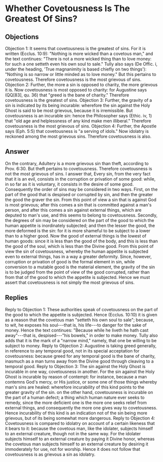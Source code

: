 # Whether Covetousness Is The Greatest Of Sins?
## Objections
Objection 1: It seems that covetousness is the greatest of sins. For it is written (Ecclus. 10:9): "Nothing is more wicked than a covetous man," and the text continues: "There is not a more wicked thing than to love money: for such a one setteth even his own soul to sale." Tully also says (De Offic. i, under the heading, 'True magnanimity is based chiefly on two things'): "Nothing is so narrow or little minded as to love money." But this pertains to covetousness. Therefore covetousness is the most grievous of sins.
Objection 2: Further, the more a sin is opposed to charity, the more grievous it is. Now covetousness is most opposed to charity: for Augustine says (QQ[83], qu. 36) that "greed is the bane of charity." Therefore covetousness is the greatest of sins.
Objection 3: Further, the gravity of a sin is indicated by its being incurable: wherefore the sin against the Holy Ghost is said to be most grievous, because it is irremissible. But covetousness is an incurable sin: hence the Philosopher says (Ethic. iv, 1) that "old age and helplessness of any kind make men illiberal." Therefore covetousness is the most grievous of sins.
Objection 4: Further, the Apostle says (Eph. 5:5) that covetousness is "a serving of idols." Now idolatry is reckoned among the most grievous sins. Therefore covetousness is also.
## Answer
On the contrary, Adultery is a more grievous sin than theft, according to Prov. 6:30. But theft pertains to covetousness. Therefore covetousness is not the most grievous of sins.
I answer that, Every sin, from the very fact that it is an evil, consists in the corruption or privation of some good: while, in so far as it is voluntary, it consists in the desire of some good. Consequently the order of sins may be considered in two ways. First, on the part of the good that is despised or corrupted by sin, and then the greater the good the graver the sin. From this point of view a sin that is against God is most grievous; after this comes a sin that is committed against a man's person, and after this comes a sin against external things, which are deputed to man's use, and this seems to belong to covetousness. Secondly, the degrees of sin may be considered on the part of the good to which the human appetite is inordinately subjected; and then the lesser the good, the more deformed is the sin: for it is more shameful to be subject to a lower than to a higher good. Now the good of external things is the lowest of human goods: since it is less than the good of the body, and this is less than the good of the soul, which is less than the Divine good. From this point of view the sin of covetousness, whereby the human appetite is subjected even to external things, has in a way a greater deformity. Since, however, corruption or privation of good is the formal element in sin, while conversion to a mutable good is the material element, the gravity of the sin is to be judged from the point of view of the good corrupted, rather than from that of the good to which the appetite is subjected. Hence we must assert that covetousness is not simply the most grievous of sins.
## Replies
Reply to Objection 1: These authorities speak of covetousness on the part of the good to which the appetite is subjected. Hence (Ecclus. 10:10) it is given as a reason that the covetous man "setteth his own soul to sale"; because, to wit, he exposes his soul---that is, his life---to danger for the sake of money. Hence the text continues: "Because while he liveth he hath cast away"---that is, despised---"his bowels," in order to make money. Tully also adds that it is the mark of a "narrow mind," namely, that one be willing to be subject to money.
Reply to Objection 2: Augustine is taking greed generally, in reference to any temporal good, not in its special acceptation for covetousness: because greed for any temporal good is the bane of charity, inasmuch as a man turns away from the Divine good through cleaving to a temporal good.
Reply to Objection 3: The sin against the Holy Ghost is incurable in one way, covetousness in another. For the sin against the Holy Ghost is incurable by reason of contempt: for instance, because a man contemns God's mercy, or His justice, or some one of those things whereby man's sins are healed: wherefore incurability of this kind points to the greater gravity of the sin. on the other hand, covetousness is incurable on the part of a human defect; a thing which human nature ever seeks to remedy, since the more deficient one is the more one seeks relief from external things, and consequently the more one gives way to covetousness. Hence incurability of this kind is an indication not of the sin being more grievous, but of its being somewhat more dangerous.
Reply to Objection 4: Covetousness is compared to idolatry on account of a certain likeness that it bears to it: because the covetous man, like the idolater, subjects himself to an external creature, though not in the same way. For the idolater subjects himself to an external creature by paying it Divine honor, whereas the covetous man subjects himself to an external creature by desiring it immoderately for use, not for worship. Hence it does not follow that covetousness is as grievous a sin as idolatry.